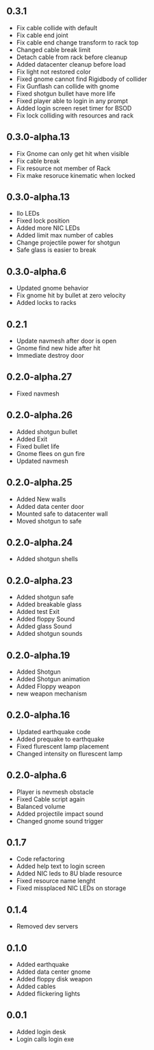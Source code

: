 ## 0.3.1
* Fix cable collide with default
* Fix cable end joint
* Fix cable end change transform to rack top
* Changed cable break limit
* Detach cable from rack before cleanup
* Added datacenter cleanup before load
* Fix light not restored color
* Fixed gnome cannot find Rigidbody of collider
* Fix Gunflash can collide with gnome
* Fixed shotgun bullet have more life
* Fixed player able to login in any prompt
* Added login screen reset timer for BSOD
* Fix lock colliding with resources and rack

## 0.3.0-alpha.13
* Fix Gnome can only get hit when visible
* Fix cable break
* Fix resource not member of Rack
* Fix make resoruce kinematic when locked

## 0.3.0-alpha.13
* Ilo LEDs
* Fixed lock position
* Added more NIC LEDs
* Added limit max number of cables
* Change projectile power for shotgun
* Safe glass is easier to break

## 0.3.0-alpha.6
* Updated gnome behavior
* Fix gnome hit by bullet at zero velocity
* Added locks to racks

## 0.2.1
* Update navmesh after door is open
* Gnome find new hide after hit
* Immediate destroy door

## 0.2.0-alpha.27
* Fixed navmesh

## 0.2.0-alpha.26
* Added shotgun bullet
* Added Exit
* Fixed bullet life
* Gnome flees on gun fire
* Updated navmesh

## 0.2.0-alpha.25
* Added New walls
* Added data center door
* Mounted safe to datacenter wall
* Moved shotgun to safe

## 0.2.0-alpha.24
* Added shotgun shells

## 0.2.0-alpha.23
* Added shotgun safe
* Added breakable glass
* Added test Exit
* Added floppy Sound
* Added glass Sound
* Added shotgun sounds

## 0.2.0-alpha.19
* Added Shotgun
* Added Shotgun animation
* Added Floppy weapon
* new weapon mechanism

## 0.2.0-alpha.16
* Updated earthquake code
* Added prequake to earthquake
* Fixed flurescent lamp placement
* Changed intensity on flurescent lamp

## 0.2.0-alpha.6
* Player is nevmesh obstacle
* Fixed Cable script again
* Balanced volume
* Added projectile impact sound
* Changed gnome sound trigger

## 0.1.7
* Code refactoring
* Added help text to login screen
* Added NIC leds to 8U blade resource
* Fixed resource name lenght
* Fixed missplaced NIC LEDs on storage

## 0.1.4
* Removed dev servers

## 0.1.0
* Added earthquake
* Added data center gnome
* Added floppy disk weapon
* Added cables
* Added flickering lights

## 0.0.1
* Added login desk
* Login calls login exe
  